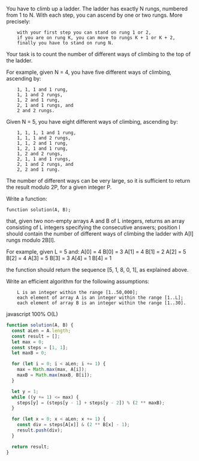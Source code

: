 

You have to climb up a ladder. The ladder has exactly N rungs, numbered from 1 to N. With each step, you can ascend by one or two rungs. More precisely:

        with your first step you can stand on rung 1 or 2,
        if you are on rung K, you can move to rungs K + 1 or K + 2,
        finally you have to stand on rung N.

Your task is to count the number of different ways of climbing to the top of the ladder.

For example, given N = 4, you have five different ways of climbing, ascending by:

        1, 1, 1 and 1 rung,
        1, 1 and 2 rungs,
        1, 2 and 1 rung,
        2, 1 and 1 rungs, and
        2 and 2 rungs.

Given N = 5, you have eight different ways of climbing, ascending by:

        1, 1, 1, 1 and 1 rung,
        1, 1, 1 and 2 rungs,
        1, 1, 2 and 1 rung,
        1, 2, 1 and 1 rung,
        1, 2 and 2 rungs,
        2, 1, 1 and 1 rungs,
        2, 1 and 2 rungs, and
        2, 2 and 1 rung.

The number of different ways can be very large, so it is sufficient to return the result modulo 2P, for a given integer P.

Write a function:

    function solution(A, B);

that, given two non-empty arrays A and B of L integers, returns an array consisting of L integers specifying the consecutive answers; position I should contain the number of different ways of climbing the ladder with A[I] rungs modulo 2B[I].

For example, given L = 5 and:
    A[0] = 4   B[0] = 3
    A[1] = 4   B[1] = 2
    A[2] = 5   B[2] = 4
    A[3] = 5   B[3] = 3
    A[4] = 1   B[4] = 1

the function should return the sequence [5, 1, 8, 0, 1], as explained above.

Write an efficient algorithm for the following assumptions:

        L is an integer within the range [1..50,000];
        each element of array A is an integer within the range [1..L];
        each element of array B is an integer within the range [1..30].



javascript 100% O(L) 
```javascript
function solution(A, B) {
  const aLen = A.length;
  const result = [];
  let max = 0;
  const steps = [1, 1];
  let maxB = 0;

  for (let i = 0; i < aLen; i += 1) {
    max = Math.max(max, A[i]);
    maxB = Math.max(maxB, B[i]);
  }

  let y = 1;
  while ((y += 1) <= max) {
    steps[y] = (steps[y - 1] + steps[y - 2]) % (2 ** maxB);
  }

  for (let x = 0; x < aLen; x += 1) {
    const div = steps[A[x]] & (2 ** B[x] - 1);
    result.push(div);
  }

  return result;
}
```